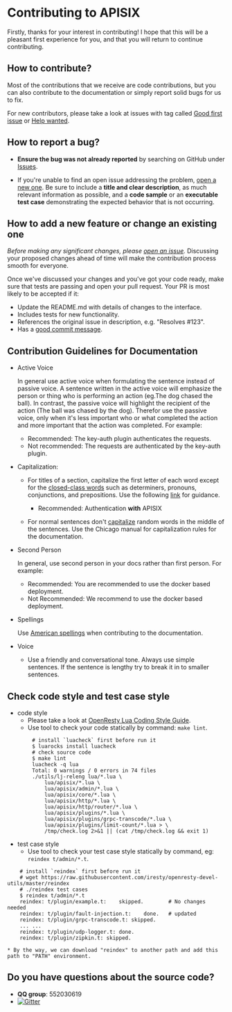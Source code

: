 <!--
#
# Licensed to the Apache Software Foundation (ASF) under one or more
# contributor license agreements.  See the NOTICE file distributed with
# this work for additional information regarding copyright ownership.
# The ASF licenses this file to You under the Apache License, Version 2.0
# (the "License"); you may not use this file except in compliance with
# the License.  You may obtain a copy of the License at
#
#     http://www.apache.org/licenses/LICENSE-2.0
#
# Unless required by applicable law or agreed to in writing, software
# distributed under the License is distributed on an "AS IS" BASIS,
# WITHOUT WARRANTIES OR CONDITIONS OF ANY KIND, either express or implied.
# See the License for the specific language governing permissions and
# limitations under the License.
#
-->

# Contributing to APISIX

Firstly, thanks for your interest in contributing! I hope that this will be a
pleasant first experience for you, and that you will return to continue
contributing.

## How to contribute?

Most of the contributions that we receive are code contributions, but you can
also contribute to the documentation or simply report solid bugs
for us to fix.

 For new contributors, please take a look at issues with tag called [Good first issue](https://github.com/apache/incubator-apisix/issues?q=is%3Aissue+is%3Aopen+label%3A%22good+first+issue%22) or [Help wanted](https://github.com/apache/incubator-apisix/issues?q=is%3Aissue+is%3Aopen+label%3A%22help+wanted%22).

## How to report a bug?

* **Ensure the bug was not already reported** by searching on GitHub under [Issues](https://github.com/apache/incubator-apisix/issues).

* If you're unable to find an open issue addressing the problem, [open a new one](https://github.com/apache/incubator-apisix/issues/new). Be sure to include a **title and clear description**, as much relevant information as possible, and a **code sample** or an **executable test case** demonstrating the expected behavior that is not occurring.


## How to add a new feature or change an existing one

_Before making any significant changes, please [open an issue](https://github.com/apache/incubator-apisix/issues)._ Discussing your proposed changes ahead of time will make the contribution process smooth for everyone.

Once we've discussed your changes and you've got your code ready, make sure that tests are passing and open your pull request. Your PR is most likely to be accepted if it:

* Update the README.md with details of changes to the interface.
* Includes tests for new functionality.
* References the original issue in description, e.g. "Resolves #123".
* Has a [good commit message](http://tbaggery.com/2008/04/19/a-note-about-git-commit-messages.html).

## Contribution Guidelines for Documentation

* Active Voice

    In general use active voice when formulating the sentence instead of passive voice. A sentence written in the active voice will emphasize
    the person or thing who is performing an action (eg.The dog chased the ball).  In contrast, the passive voice will highlight
    the recipient of the action (The ball was chased by the dog). Therefor use the passive voice, only when it's less important
    who or what completed the action and more important that the action was completed. For example:

    - Recommended: The key-auth plugin authenticates the requests.
    - Not recommended: The requests are authenticated by the key-auth plugin.

* Capitalization:

    * For titles of a section, capitalize the first letter of each word except for the [closed-class words](http://babelnet.sbg.ac.at/themepark/grammar/classes.htm)
      such as determiners, pronouns, conjunctions, and prepositions. Use the following [link](https://capitalizemytitle.com/#Chicago) for guidance.
      - Recommended: Authentication **with** APISIX

    * For normal sentences don't [capitalize](https://www.grammarly.com/blog/capitalization-rules/) random words in the middle of the sentences.
      Use the Chicago manual for capitalization rules for the documentation.

* Second Person

    In general, use second person in your docs rather than first person. For example:

    - Recommended: You are recommended to use the docker based deployment.
    - Not Recommended: We recommend to use the docker based deployment.

* Spellings

    Use [American spellings](https://www.oxfordinternationalenglish.com/differences-in-british-and-american-spelling/) when
    contributing to the documentation.

* Voice

    * Use a friendly and conversational tone. Always use simple sentences. If the sentence is lengthy try to break it in to smaller sentences.

## Check code style and test case style

* code style
    * Please take a look at [OpenResty Lua Coding Style Guide](CODE_STYLE.md).
    * Use tool to check your code statically by command: `make lint`.
```shell
        # install `luacheck` first before run it
        $ luarocks install luacheck
        # check source code
        $ make lint
        luacheck -q lua
        Total: 0 warnings / 0 errors in 74 files
        ./utils/lj-releng lua/*.lua \
            lua/apisix/*.lua \
            lua/apisix/admin/*.lua \
            lua/apisix/core/*.lua \
            lua/apisix/http/*.lua \
            lua/apisix/http/router/*.lua \
            lua/apisix/plugins/*.lua \
            lua/apisix/plugins/grpc-transcode/*.lua \
            lua/apisix/plugins/limit-count/*.lua > \
            /tmp/check.log 2>&1 || (cat /tmp/check.log && exit 1)
```
* test case style
    * Use tool to check your test case style statically by command, eg: `reindex t/admin/*.t`.
```shell
    # install `reindex` first before run it
    # wget https://raw.githubusercontent.com/iresty/openresty-devel-utils/master/reindex
    # ./reindex test cases
    $ reindex t/admin/*.t
    reindex: t/plugin/example.t:	skipped.        # No changes needed
    reindex: t/plugin/fault-injection.t:	done.   # updated
    reindex: t/plugin/grpc-transcode.t:	skipped.
    ... ...
    reindex: t/plugin/udp-logger.t:	done.
    reindex: t/plugin/zipkin.t:	skipped.
```
    * By the way, we can download "reindex" to another path and add this path to "PATH" environment.

## Do you have questions about the source code?

- **QQ group**: 552030619
- [![Gitter](https://badges.gitter.im/apisix/community.svg)](https://gitter.im/apisix/community?utm_source=badge&utm_medium=badge&utm_campaign=pr-badge)
